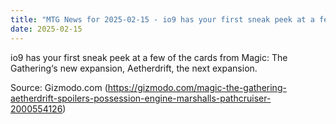 ```yaml
---
title: "MTG News for 2025-02-15 - io9 has your first sneak peek at a few of the card..."
date: 2025-02-15
---
```


io9 has your first sneak peek at a few of the cards from Magic: The Gathering‘s new expansion, Aetherdrift, the next expansion.

Source: Gizmodo.com (https://gizmodo.com/magic-the-gathering-aetherdrift-spoilers-possession-engine-marshalls-pathcruiser-2000554126)
